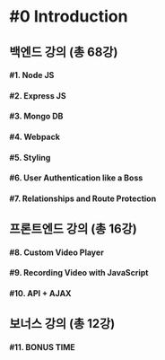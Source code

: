 # #0 Introduction

## 백엔드 강의 (총 68강)

#### #1. Node JS
#### #2. Express JS
#### #3. Mongo DB
#### #4. Webpack
#### #5. Styling
#### #6. User Authentication like a Boss
#### #7. Relationships and Route Protection

## 프론트엔드 강의 (총 16강)

#### #8. Custom Video Player
#### #9. Recording Video with JavaScript
#### #10. API + AJAX  

## 보너스 강의 (총 12강)

#### #11. BONUS TIME